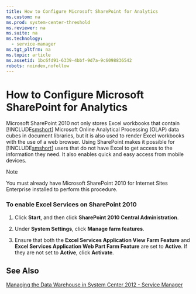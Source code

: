 ```yaml
---
title: How to Configure Microsoft SharePoint for Analytics
ms.custom: na
ms.prod: system-center-threshold
ms.reviewer: na
ms.suite: na
ms.technology: 
  - service-manager
ms.tgt_pltfrm: na
ms.topic: article
ms.assetid: 1bc6fd91-6339-4bbf-9d7a-9c6098836542
robots: noindex,nofollow
---
```

# How to Configure Microsoft SharePoint for Analytics
Microsoft SharePoint 2010 not only stores Excel workbooks that contain [!INCLUDE[smshort](./Token/smshort_md.md)] Microsoft Online Analytical Processing \(OLAP\) data cubes in document libraries, but it is also used to render Excel workbooks with the use of a web browser. Using SharePoint makes it possible for [!INCLUDE[smshort](./Token/smshort_md.md)] users that do not have Excel to get access to the information they need. It also enables quick and easy access from mobile devices.

> [!NOTE]
> You must already have Microsoft SharePoint 2010 for Internet Sites Enterprise installed to perform this procedure.

### To enable Excel Services on SharePoint 2010

1.  Click **Start**, and then click **SharePoint 2010 Central Administration**.

2.  Under **System Settings**, click **Manage farm features**.

3.  Ensure that both the **Excel Services Application View Farm Feature** and **Excel Services Application Web Part Farm Feature** are set to **Active**. If they are not set to **Active**, click **Activate**.

## See Also
[Managing the Data Warehouse in System Center 2012 - Service Manager](./Managing-the-Data-Warehouse-in-System-Center-2012---Service-Manager.md)


